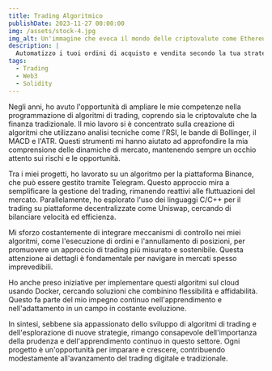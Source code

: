 ```yaml
---
title: Trading Algoritmico
publishDate: 2023-11-27 00:00:00
img: /assets/stock-4.jpg
img_alt: Un'immagine che evoca il mondo delle criptovalute come Ethereum e la velocità del linguaggio di programmazione C.
description: |
  Automatizzo i tuoi ordini di acquisto e vendita secondo la tua strategia.
tags:
  - Trading
  - Web3
  - Solidity
---
```


Negli anni, ho avuto l'opportunità di ampliare le mie competenze nella programmazione di algoritmi di trading, coprendo sia le criptovalute che la finanza tradizionale. Il mio lavoro si è concentrato sulla creazione di algoritmi che utilizzano analisi tecniche come l'RSI, le bande di Bollinger, il MACD e l'ATR. Questi strumenti mi hanno aiutato ad approfondire la mia comprensione delle dinamiche di mercato, mantenendo sempre un occhio attento sui rischi e le opportunità.

Tra i miei progetti, ho lavorato su un algoritmo per la piattaforma Binance, che può essere gestito tramite Telegram. Questo approccio mira a semplificare la gestione del trading, rimanendo reattivi alle fluttuazioni del mercato. Parallelamente, ho esplorato l'uso dei linguaggi C/C++ per il trading su piattaforme decentralizzate come Uniswap, cercando di bilanciare velocità ed efficienza.

Mi sforzo costantemente di integrare meccanismi di controllo nei miei algoritmi, come l'esecuzione di ordini e l'annullamento di posizioni, per promuovere un approccio di trading più misurato e sostenibile. Questa attenzione ai dettagli è fondamentale per navigare in mercati spesso imprevedibili.

Ho anche preso iniziative per implementare questi algoritmi sul cloud usando Docker, cercando soluzioni che combinino flessibilità e affidabilità. Questo fa parte del mio impegno continuo nell'apprendimento e nell'adattamento in un campo in costante evoluzione.

In sintesi, sebbene sia appassionato dello sviluppo di algoritmi di trading e dell'esplorazione di nuove strategie, rimango consapevole dell'importanza della prudenza e dell'apprendimento continuo in questo settore. Ogni progetto è un'opportunità per imparare e crescere, contribuendo modestamente all'avanzamento del trading digitale e tradizionale.
